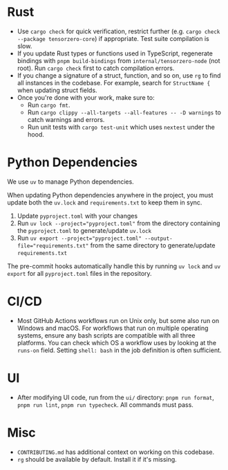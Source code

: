 # Rust

- Use `cargo check` for quick verification, restrict further (e.g. `cargo check --package tensorzero-core`) if appropriate. Test suite compilation is slow.
- If you update Rust types or functions used in TypeScript, regenerate bindings with `pnpm build-bindings` from `internal/tensorzero-node` (not root). Run `cargo check` first to catch compilation errors.
- If you change a signature of a struct, function, and so on, use `rg` to find all instances in the codebase. For example, search for `StructName {` when updating struct fields.
- Once you're done with your work, make sure to:
  - Run `cargo fmt`.
  - Run `cargo clippy --all-targets --all-features -- -D warnings` to catch warnings and errors.
  - Run unit tests with `cargo test-unit` which uses `nextest` under the hood.

# Python Dependencies

We use `uv` to manage Python dependencies.

When updating Python dependencies anywhere in the project, you must update both the `uv.lock` and `requirements.txt` to keep them in sync.

1. Update `pyproject.toml` with your changes
2. Run `uv lock --project="pyproject.toml"` from the directory containing the `pyproject.toml` to generate/update `uv.lock`
3. Run `uv export --project="pyproject.toml" --output-file="requirements.txt"` from the same directory to generate/update `requirements.txt`

The pre-commit hooks automatically handle this by running `uv lock` and `uv export` for all `pyproject.toml` files in the repository.

# CI/CD

- Most GitHub Actions workflows run on Unix only, but some also run on Windows and macOS. For workflows that run on multiple operating systems, ensure any bash scripts are compatible with all three platforms. You can check which OS a workflow uses by looking at the `runs-on` field. Setting `shell: bash` in the job definition is often sufficient.

# UI

- After modifying UI code, run from the `ui/` directory: `pnpm run format`, `pnpm run lint`, `pnpm run typecheck`. All commands must pass.

# Misc

- `CONTRIBUTING.md` has additional context on working on this codebase.
- `rg` should be available by default. Install it if it's missing.
